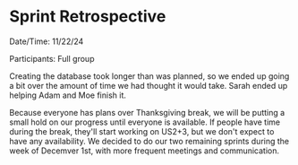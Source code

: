 # Sprint Retrospective

Date/Time: 11/22/24

Participants: Full group

Creating the database took longer than was planned, so we ended up going a bit over the amount of time we had thought it would take. Sarah ended up helping Adam and Moe finish it. 

Because everyone has plans over Thanksgiving break, we will be putting a small hold on our progress until everyone is available.
If people have time during the break, they'll start working on US2+3, but we don't expect to have any availability.
We decided to do our two remaining sprints during the week of Decemver 1st, with more frequent meetings and communication.

